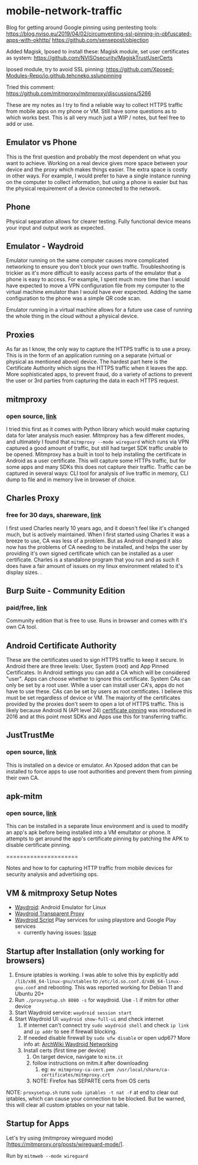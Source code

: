 # mobile-network-traffic

Blog for getting around Google pinning using pentesting tools:
https://blog.nviso.eu/2019/04/02/circumventing-ssl-pinning-in-obfuscated-apps-with-okhttp/
https://github.com/sensepost/objection

Added Magisk, lposed to install these:
Magisk module, set user certificates as system:
https://github.com/NVISOsecurity/MagiskTrustUserCerts

lposed module, try to avoid SSL pinning:
https://github.com/Xposed-Modules-Repo/io.github.tehcneko.sslunpinning

Tried this comment:
https://github.com/mitmproxy/mitmproxy/discussions/5266


These are my notes as I try to find a reliable way to collect HTTPS traffic from mobile apps on my phone or VM. Still have some questions as to which works best. This is all very much just a WIP / notes, but feel free to add or use.

## Emulator vs Phone
This is the first question and probably the most dependent on what you want to achieve. Working on a real device gives more space between your device and the proxy which makes things easier. The extra space is costly in other ways. For example, I would prefer to have a single instance running on the computer to collect information, but using a phone is easier but has the physical requirement of a device connected to the network.

## Phone
Physical separation allows for clearer testing. Fully functional device means your input and output work as expected.

## Emulator - Waydroid
Emulator running on the same computer causes more complicated networking to ensure you don't block your own traffic. Troubleshooting is trickier as it's more difficult to easily access parts of the emulator that a phone is easy to access. For example, I spent much more time than I would have expected to move a VPN configuration file from my computer to the virtual machine emulator than I would have ever expected. Adding the same configuration to the phone was a simple QR code scan. 

Emulator running in a virtual machine allows for a future use case of running the whole thing in the cloud without a physical device.


## Proxies
As far as I know, the only way to capture the HTTPS traffic is to use a proxy. This is in the form of an application running on a separate (virtual or physical as mentioned above) device. The hardest part here is the Certificate Authority which signs the HTTPS traffic when it leaves the app. More sophisticated apps, to prevent fraud, do a variety of actions to prevent the user or 3rd parties from capturing the data in each HTTPS request. 

## mitmproxy
### open source, [link]('https://github.com/mitmproxy/mitmproxy/')
I tried this first as it comes with Python library which would make capturing data for later analysis much easier. Mitmproxy has a few different modes, and ultimately I found that `mitmproxy --mode wireguard` which runs via VPN captured a good amount of traffic, but still had target SDK traffic unable to be opened. Mitmproxy has a built in tool to help installing the certificate in Android as a user certificate. This will capture some HTTPs traffic, but for some apps and many SDKs this does not capture their traffic. Traffic can be captured in several ways: CLI tool for analysis of live traffic in memory, CLI dump to file and in memory live in browser of choice.


## Charles Proxy
### free for 30 days, shareware, [link]('https://www.charlesproxy.com/')
I first used Charles nearly 10 years ago, and it doesn't feel like it's changed much, but is actively maintained. When I first started using Charles it was a breeze to use, CA was less of a problem. But as Android changed it also now has the problems of CA needing to be installed, and helps the user by providing it's own signed certificate which can be installed as a user certificate. Charles is a standalone program that you run and as such it does have a fair amount of issues on my linux environment related to it's display sizes. .

## Burp Suite - Community Edition 
### paid/free, [link]('https://portswigger.net/burp/communitydownload')
Community edition that is free to use. Runs in browser and comes with it's own CA tool.


## Android Certificate Authority 
These are the certificates used to sign HTTPS traffic to keep it secure. In Android there are three levels: User, System (root) and App Pinned Certificates. In Android settings you can add a CA which will be considered "user". Apps can choose whether to ignore this certificate. System CAs can only be set by a root user. While a user can install user CA's, apps do not have to use these. CAs can be set by users as root certificates. I believe this must be set regardless of device or VM. The majority of the certificates provided by the proxies don't seem to open a lot of HTTPS traffic. This is likely because Android N (API level 24) [certificate pinning]('https://developer.android.com/training/articles/security-config.html#CertificatePinning') was introduced in 2016 and at this point most SDKs and Apps use this for transferring traffic.

## JustTrustMe
### open source, [link]('https://github.com/Fuzion24/JustTrustMe')
This is installed on a device or emulator. An Xposed addon that can be installed to force apps to use root authorities and prevent them from pinning their own CA.

## apk-mitm
### open source, [link]('https://github.com/shroudedcode/apk-mitm')
This can be installed in a separate linux environment and is used to modify an app's apk before being installed into a VM emultator or phone. It attempts to get around the app's certificate pinning by patching the APK to disable certificate pinning.


=====================


Notes and how to for capturing HTTP traffic from mobile devices for security analysis and advertising ops.

## VM & mitmproxy Setup Notes

- [Waydroid](https://docs.waydro.id/usage/install-on-desktops): Android Emulator for Linux
- [Waydroid Transparent Proxy](https://docs.mitmproxy.org/stable/howto-transparent/)
- [Waydroid Script](https://github.com/casualsnek/waydroid_script) Play services for using playstore and Google Play services
  - currently having issues: [Issue](https://github.com/casualsnek/waydroid_script/issues/68)

## Startup after Installation (only working for browsers)

1. Ensure iptables is working. I was able to solve this by explicitly add `/lib/x86_64-linux-gnu/xtables` to `/etc/ld.so.conf.d/x86_64-linux-gnu.conf` and rebooting. This was reported working for Debian 11 and Ubuntu 20+
2. Run `./proxysetup.sh 8080 -s` for waydroid. Use `-l` if mitm for other device
3. Start Waydroid service: `waydroid session start`
4. Start Waydroid UI: `waydroid show-full-ui` and check internet
   1. If internet can't connect try `sudo waydroid shell` and check `ip link` and `ip addr` to see if firewall blocking.
   2. If needed disable firewall by `sudo ufw disable` or open udp67? More info at: [ArchWiki Waydroid Networking](https://wiki.archlinux.org/title/Waydroid#Network)
   3. Install certs (first time per device)
      1. On target device, navigate to `mitm.it`
      2. follow instructions on mitm.it after downloading
         1. eg: `mv mitmproxy-ca-cert.pem /usr/local/share/ca-certificates/mitmproxy.crt`
      3. NOTE: Firefox has SEPARTE certs from OS certs

NOTE: `proxysetup.sh` runs `sudo iptables -t nat -F` at end to clear out iptables, which can cause your connection to be blocked. But be warned, this will clear all custom iptables on your nat table.

## Startup for Apps

Let's try using (mitmproxy wireguard mode)[https://mitmproxy.org/posts/wireguard-mode/].

Run by `mitmweb --mode wireguard`
